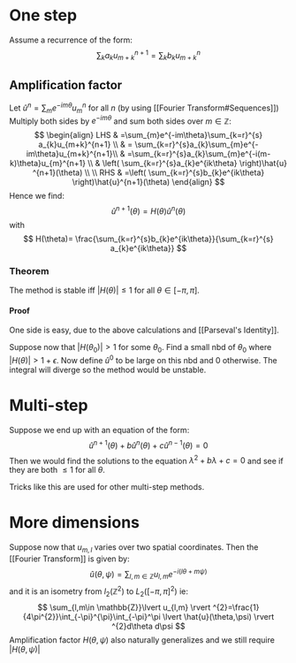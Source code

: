# One step
Assume a recurrence of the form:
$$
\sum_{k}a_{k}u_{m+k}^{n+1}=\sum_{k}b_{k}u_{m+k}^{n}
$$
## Amplification factor
Let $\hat{u}^n=\sum_{m}e^{-im\theta}u_{m}^n$ for all $n$ (by using [[Fourier Transform#Sequences]])
Multiply both sides by $e^{-im\theta}$ and sum both sides over $m\in \mathbb{Z}$:
$$
\begin{align}
LHS & =\sum_{m}e^{-im\theta}\sum_{k=r}^{s} a_{k}u_{m+k}^{n+1} \\
 & = \sum_{k=r}^{s}a_{k}\sum_{m}e^{-im\theta}u_{m+k}^{n+1}\\
 & =\sum_{k=r}^{s}a_{k}\sum_{m}e^{-i(m-k)\theta}u_{m}^{n+1} \\
 & \left( \sum_{k=r}^{s}a_{k}e^{ik\theta} \right)\hat{u} ^{n+1}(\theta) \\
 \\
RHS & =\left( \sum_{k=r}^{s}b_{k}e^{ik\theta} \right)\hat{u}^{n+1}(\theta)
\end{align}
$$
Hence we find:
$$
\hat{u}^{n+1}(\theta)=H(\theta)\hat{u}^{n}(\theta)
$$
with
$$
H(\theta)= \frac{\sum_{k=r}^{s}b_{k}e^{ik\theta}}{\sum_{k=r}^{s} a_{k}e^{ik\theta}}
$$
### Theorem
The method is stable iff $\lvert H(\theta) \rvert\leq 1$ for all $\theta \in[-\pi,\pi]$.
#### Proof
One side is easy, due to the above calculations and [[Parseval's Identity]].

Suppose now that $\lvert H(\theta_{0}) \rvert>1$ for some $\theta_{0}$. Find a small nbd of $\theta_{0}$ where $\lvert H(\theta) \rvert>1+\epsilon$. 
Now define $\hat{u}^{0}$ to be large on this nbd and 0 otherwise. 
The integral will diverge so the method would be unstable.

# Multi-step
Suppose we end up with an equation of the form:
$$
\hat{u}^{n+1}(\theta)+b\hat{u}^{n}(\theta)+c\hat{u}^{n-1}(\theta)=0
$$
Then we would find the solutions to the equation $\lambda^{2}+b\lambda+c=0$ and see if they are both $\leq1$ for all $\theta$.

Tricks like this are used for other multi-step methods.

# More dimensions
Suppose now that $u_{m,l}$ varies over two spatial coordinates. 
Then the [[Fourier Transform]] is given by:
$$
\hat{u}(\theta,\psi)=\sum_{l,m\in \mathbb{Z}}u_{l,m}e^{-i(l\theta+m\psi)}
$$
and it is an isometry from $l_{2}(\mathbb{Z}^{2})$ to $L_{2}([-\pi,\pi]^{2})$
ie:
$$
\sum_{l,m\in \mathbb{Z}}\lvert u_{l,m} \rvert ^{2}=\frac{1}{4\pi^{2}}\int_{-\pi}^{\pi}\int_{-\pi}^\pi \lvert \hat{u}(\theta,\psi) \rvert ^{2}d\theta d\psi
$$
Amplification factor $H(\theta,\psi)$ also naturally generalizes and we still require $\lvert H(\theta,\psi) \rvert$